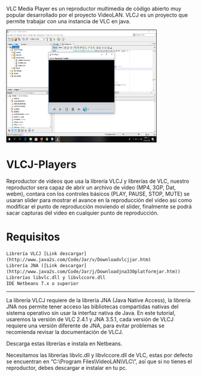 
VLC Media Player es un reproductor multimedia de código abierto muy popular desarrollado por el proyecto VideoLAN. VLCJ es un proyecto que permite trabajar con una instancia de VLC en java.

<img src="https://github.com/marto-nieto-g16/VLCJ-Players/blob/master/vlcj.png" border="1" alt="Reproductor VLCJ en Java" width="400" height="300">

# VLCJ-Players

Reproductor de videos que usa la librería VLCJ y
librerías de VLC, nuestro reproductor sera capaz 
de abrir un archivo de video (MP4, 3GP, Dat, webm),
contara con los controles básicos (PLAY, PAUSE, STOP, MUTE) 
se usaran slider para mostrar el avance en la reproducción del 
video así como modificar el punto de reproducción moviendo el slider,
finalmente se podrá sacar capturas del video en cualquier punto de reproducción.

# Requisitos

    Librería VLCJ [Link descargar](http://www.java2s.com/Code/Jar/v/Downloadvlcjjar.htm)
    Librería JNA ([Link descargar](http://www.java2s.com/Code/Jar/j/Downloadjna330platformjar.htm))
    Librerías libvlc.dll y libvlccore.dll
    IDE Netbeans 7.x o superior

_______________________________________________________________________________________________________________
La librería VLCJ requiere de la librería JNA (Java Native Access), la librería JNA nos permite tener acceso  las bibliotecas compartidas nativas del sistema operativo sin usar la interfaz nativa de Java. En este tutorial, usaremos la versión de VLC 2.4.1 y JNA 3.5.1, cada versión de VLCJ requiere una versión diferente de JNA, para evitar problemas se recomienda revisar la documentación de VLCJ.

Descarga estas librerías e instala en Netbeans.

Necesitamos las librerías libvlc.dll y libvlccore.dll de VLC, estas por defecto se encuentran en “C:\Program Files\VideoLAN\VLC\”, así que si no tienes el reproductor, debes descargar e instalar en tu pc.
